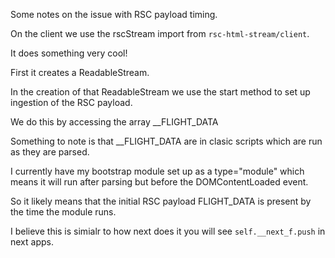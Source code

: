 Some notes on the issue with RSC payload timing.

On the client we use the rscStream import from `rsc-html-stream/client`.

It does something very cool!

First it creates a ReadableStream.

In the creation of that ReadableStream we use the start method to set up ingestion of the RSC payload.

We do this by accessing the array __FLIGHT_DATA

Something to note is that __FLIGHT_DATA are in clasic scripts which are run as they are parsed.

I currently have my bootstrap module set up as a type="module" which means it will run after parsing but before the DOMContentLoaded event.

So it likely means that the initial RSC payload FLIGHT_DATA is present by the time the module runs.

I believe this is simialr to how next does it you will see `self.__next_f.push` in next apps.
